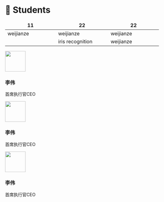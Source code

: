 # 🧑 Students


<style>
th, td {
    width: 150pt;
    border: none!important;
}
table 
</style>


|11 | 22 | 22 |
| ----------- | ----------- | ----------- |
| weijianze      | weijianze    | weijianze    |
|  | iris recognition    | weijianze    |


<div class="about-member"><img class="pure-img" src="https://upload.hyperchain.cn/f0f883f2-1682056094573", style='width: 50pt'><h3>李伟</h3><p>首席执行官CEO</p></div>


<div class="about-member"><div class="about-member-img"><img class="pure-img" src="https://upload.hyperchain.cn/f0f883f2-1682056094573", style='width: 50pt'></div><h3>李伟</h3><p>首席执行官CEO</p></div>

<div class="about-member"><div class="about-member-img"><img class="pure-img" src="https://upload.hyperchain.cn/f0f883f2-1682056094573", style='width: 50pt'></div><h3>李伟</h3><p>首席执行官CEO</p></div>